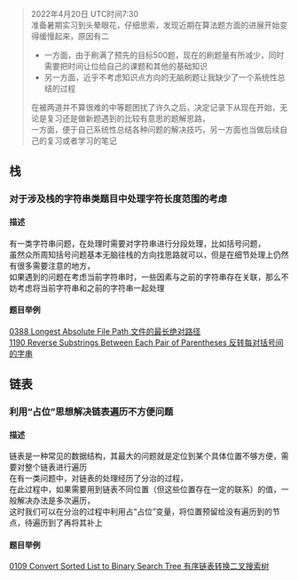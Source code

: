 > 2022年4月20日 UTC时间7:30  
> 准备暑期实习到头晕眼花，仔细思索，发现近期在算法题方面的进展开始变得缓慢起来，原因有二  
> - 一方面，由于刷满了预先的目标500题，现在的刷题量有所减少，同时需要把时间让位给自己的课题和其他的基础知识  
> - 另一方面，近乎不考虑知识点方向的无脑刷题让我缺少了一个系统性总结的过程  
> 
> 在被两道并不算很难的中等题困扰了许久之后，决定记录下从现在开始，无论是复习还是做新题遇到的比较有意思的题解思路，  
> 一方面，便于自己系统性总结各种问题的解决技巧，另一方面也当做后续自己的复习或者学习的笔记  

## 栈
### 对于涉及栈的字符串类题目中处理字符长度范围的考虑
#### 描述
有一类字符串问题，在处理时需要对字符串进行分段处理，比如括号问题，  
虽然众所周知括号问题基本无脑往栈的方向找思路就可以，但是在细节处理上仍然有很多需要注意的地方，  
如果遇到的问题在考虑当前字符串时，一些因素与之前的字符串存在关联，那么不妨考虑将当前字符串和之前的字符串一起处理  
#### 题目举例
[0388 Longest Absolute File Path 文件的最长绝对路径](./%230388%20Longest%20Absolute%20File%20Path%20文件的最长绝对路径.md)  
[1190 Reverse Substrings Between Each Pair of Parentheses 反转每对括号间的字串](./%231190%20Reverse%20Substrings%20Between%20Each%20Pair%20of%20Parentheses%20反转每对括号间的字串.md)  

## 链表
### 利用“占位”思想解决链表遍历不方便问题
#### 描述
链表是一种常见的数据结构，其最大的问题就是定位到某个具体位置不够方便，需要对整个链表进行遍历  
在有一类问题中，对链表的处理经历了分治的过程，  
在此过程中，如果需要用到链表不同位置（但这些位置存在一定的联系）的值，一般解决办法是多次遍历，  
这时我们可以在分治的过程中利用占“占位”变量，将位置预留给没有遍历到的节点，待遍历到了再将其补上  
#### 题目举例
[0109 Convert Sorted List to Binary Search Tree 有序链表转换二叉搜索树](./%230109%20Convert%20Sorted%20List%20to%20Binary%20Search%20Tree%20有序链表转换二叉搜索树.md)
